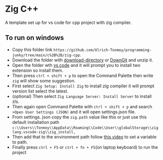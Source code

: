 # Zig C++

A template set up for vs code for cpp project with zig compiler.

## To run on windows

- Copy this folder link `https://github.com/Ulrich-Tonmoy/programming-junky/tree/main/c%2B%2B/zig-cpp`.
- Download the folder with [download-directory](https://download-directory.github.io/) or [DownGit](https://minhaskamal.github.io/DownGit) and unzip it.
- Open the folder wth [vs code](https://code.visualstudio.com/download) and it will prompt you to install two extension so install them.
- Then press `ctrl + shift + p` to open the Command Palette then write `zig` will show some suggestion.
- First select `Zig Setup: Install Zig` to install zig compiler it will prompt version list select the latest.
- (optional) Then select `Zig Language Server: Install Server` to install zls.
- Then again open Command Palette with `ctrl + shift + p` and search `>Open User Settings (JSON)` and it will open settings.json file.
- From settings. json copy the `zig.path` value like this or just use this default installation path `c:\\Users\\Tonmoy\\AppData\\Roaming\\Code\\User\\globalStorage\\ziglang.vscode-zig\\zig_install,`
- Then add that to the environment path follow [this video](https://youtu.be/BJYNPs_rCJg) to set a variable to path.
- Finally press `ctrl + F5` or `ctrl + fn + F5`(on laptop keyboard) to run the project
